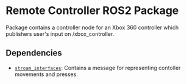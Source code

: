 # Remote Controller ROS2 Package
Package contains a controller node for an Xbox 360 controller which publishers user's input on /xbox_controller.

## Dependencies
- [`stroam_interfaces`](../stroam_interfaces/): Contains a message for representing contoller movements and presses.